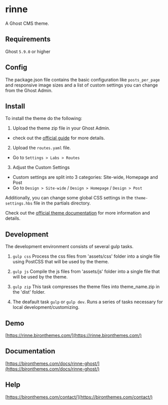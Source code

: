 # rinne

A Ghost CMS theme.


## Requirements

Ghost `5.9.0` or higher


## Config

The package.json file contains the basic configuration like `posts_per_page` 
and responsive image sizes and a list of custom settings you can change from the Ghost Admin.


## Install

To install the theme do the following:
1. Upload the theme zip file in your Ghost Admin.
- check out the [official guide](https://ghost.org/help/installing-a-theme/) for more details.

2. Upload the `routes.yaml` file.
- Go to `Settings > Labs > Routes`

3. Adjust the Custom Settings
- Custom settings are split into 3 categories: Site-wide, Homepage and Post
- Go to `Design > Site-wide` / `Design > Homepage` / `Design > Post` 

Additionally, you can change some global CSS settings in the `theme-settings.hbs` file in the partials directory.

Check out the [official theme documentation](https://bironthemes.com/docs/rinne-ghost/) for more information and details.


## Development

The development environment consists of several gulp tasks.
1. `gulp css`
Process the css files from 'assets/css' folder into a single file using PostCSS 
that will be used by the theme.

2. `gulp js`
Compile the js files from 'assets/js' folder into a single file that will 
be used by the theme.

3. `gulp zip`
This task compresses the theme files into theme_name.zip in the 'dist' folder.

4. The deafault task `gulp` or `gulp dev`.
Runs a series of tasks necessary for local development/customizing.


## Demo

[https://rinne.bironthemes.com/](https://rinne.bironthemes.com/)


## Documentation

[https://bironthemes.com/docs/rinne-ghost/](https://bironthemes.com/docs/rinne-ghost/)


## Help

[https://bironthemes.com/contact/](https://bironthemes.com/contact/)

